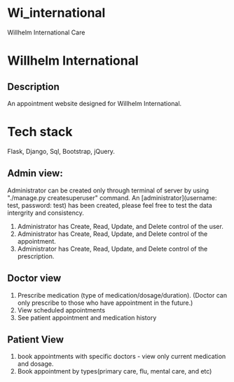 # Wi_international
 Willhelm International Care 
# Willhelm International 

## Description

An appointment website designed for Willhelm International. 

# Tech stack 
Flask, Django, Sql, Bootstrap, jQuery.

<!-- **Webiste:** [Deployed on Pythonanywhere](http://jasonchan.pythonanywhere.com) -->

## Admin view:

Administrator can be created only through terminal of server by using "./manage.py createsuperuser" command. An [administrator](username: test, password: test) has been created, please feel free to test the data intergrity and consistency.

1. Administrator has Create, Read, Update, and Delete control of the user.
2. Administrator has Create, Read, Update, and Delete control of the appointment.
3. Administrator has Create, Read, Update, and Delete control of the prescription.
 
## Doctor view
 
1. Prescribe medication (type of medication/dosage/duration). (Doctor can only prescribe to those who have appointment in the future.)
2. View scheduled appointments
3. See patient appointment and medication history


## Patient View

1. book appointments with specific doctors - view only current medication and dosage.
2. Book appointment by types(primary care, flu, mental care, and etc)
